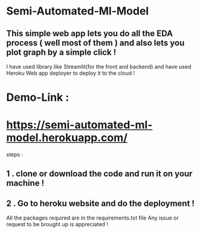 # Semi-Automated-Ml-Model
## This simple web app lets you do all the EDA process ( well most of them ) and also lets you plot graph by a simple click !
I have used library like Streamlit(for the front and backend) and have used Heroku Web app deployer to deploy it to the cloud !

# Demo-Link :
# https://semi-automated-ml-model.herokuapp.com/
steps :
## 1 . clone or download the code and run it on your machine !
## 2 . Go to heroku website and do the deployment !


All the packages required are in the requirements.txt file
Any issue or request to be brought up is appreciated !
